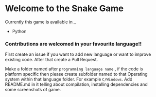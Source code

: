 # Welcome to the Snake Game

Currently this game is available in...

  - Python

<h3> Contributions are welcomed in your favourite language!!</h3>
First create an issue if you want to add new language or want to improve existing code. After that create a Pull Request. 

<div> </div>

Make a folder named after `programming language name` , if the code is platform specific then please create subfolder named to that Operating system within that language folder. For example `C/Windows`. Add README.md in it telling about compilation, installing dependencies and some screenshots of game. 
